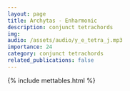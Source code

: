 ```yaml
---
layout: page
title: Archytas - Enharmonic
description: conjunct tetrachords
img: 
audio: /assets/audio/y_e_tetra_j.mp3
importance: 24
category: conjunct tetrachords
related_publications: false
--- 
```


{% include mettables.html %}